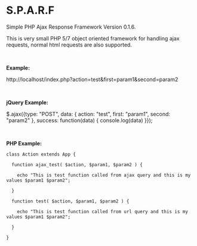 # S.P.A.R.F
Simple PHP Ajax Response Framework Version 0.1.6.

This is very small PHP 5/7 object oriented framework for handling ajax requests, normal html requests are also supported.

<br/>

<strong>Example:</strong>

http://localhost/index.php?action=test&first=param1&second=param2

<br/>

<strong>jQuery Example:</strong>

  $.ajax({type: "POST", data: { action: "test", first: "param1", second: "param2" }, success: function(data) { console.log(data) }});
  
<br/>
  
<strong>PHP Example:</strong>
  
    class Action extends App {

      function ajax_test( $action, $param1, $param2 ) {

        echo "This is test function called from ajax query and this is my values $param1 $param2";

      }
	
      function test( $action, $param1, $param2 ) {

        echo "This is test function called from url query and this is my values $param1 $param2";

      }

    }
